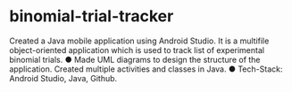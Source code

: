 # binomial-trial-tracker
Created a Java mobile application using Android Studio. It is a multifile object-oriented application which is used to
track list of experimental binomial trials.
● Made UML diagrams to design the structure of the application. Created multiple activities and classes in Java.
● Tech-Stack: Android Studio, Java, Github.
